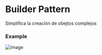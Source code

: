 ﻿# Builder Pattern
 
Simplifica la creación de obejtos complejos

### Example
![image](https://github.com/IbarraOrtizDev/DesignPatterns/assets/39393685/98d27c9d-158e-4c06-a064-e3c13b63f5ac)
